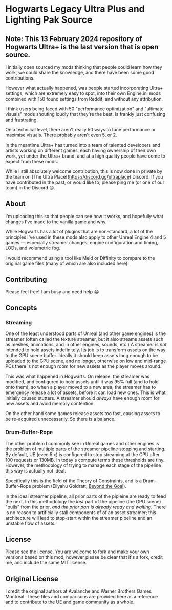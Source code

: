 # Hogwarts Legacy Ultra Plus and Lighting Pak Source

## Note: This 13 February 2024 repository of Hogwarts Ultra+ is the last version that is open source.

I initially open sourced my mods thinking that people could learn how they work, we could share the knowledge, and there have been some good contributions.

However what actually happened, was people started incorporating Ultra+ settings, which are extremely easy to spot, into their own Engine.ini mods combined with 150 found settings from Reddit, and without any attribution.

I think users being faced with 50 "performance optimization" and "ultimate visuals" mods shouting loudly that they're the best, is frankly just confusing and frustrating.

On a technical level, there aren't really 50 ways to tune performance or maximise visuals. There probably aren't even 5, or 2.

In the meantime Ultra+ has turned into a team of talented developers and artists working on different games, each having ownership of their own work, yet under the Ultra+ brand, and at a high quality people have come to expect from these mods.

While I still absolutely welcome contribution, this is now done in private by the team on [The Ultra Place[(https://discord.gg/ultraplace) Discord. If you have contributed in the past, or would like to, please ping me (or one of our team) in the Discord 😊.

## About

I'm uploading this so that people can see how it works, and hopefully what changes I've made to the vanilla game and why.

While Hogwarts has a lot of plugins that are non-standard, a lot of the principles I've used in these mods also apply to other Unreal Engine 4 and 5 games — especially streamer changes, engine configuration and timing, LODs, and volumetric fog.

I would recommend using a tool like Meld or Diffinity to compare to the original game files (many of which are also included here).

## Contributing

Please feel free! I am busy and need help 😂

## Concepts

### Streaming

One of the least understood parts of Unreal (and other game engines) is the streamer (often called the texture streamer, but it also streams assets such as meshes, animations, and in other engines, sounds, etc.) A streamer is _not_ intended to hold assets indefinitely. Its job is to transform assets on the way to the GPU scene buffer. Ideally it should keep assets long enough to be uploaded to the GPU scene, and no longer, otherwise on low and mid-range PCs there is not enough room for new assets as the player moves around.

This was what happened in Hogwarts. On release, the streamer was modified, and configured to hold assets until it was 95% full (and to hold onto them), so when a player moved to a new area, the streamer has to emergency release a lot of assets, before it can load new ones. This is what initially caused stutters. A streamer should _always_ have enough room for new assets and avoid memory contention.

On the other hand some games release assets too fast, causing assets to be re-acquired unnecessarily. So there is a balance.

### Drum-Buffer-Rope

The other problem I commonly see in Unreal games and other engines is the problem of multiple parts of the streamer pipeline stopping and starting. By default, UE (even 5.x) is configured to stop streaming at the CPU after 100 requests or 130MB. In today's compute terms these thresholds are tiny. However, the methodology of trying to manage each stage of the pipeline this way is actually not ideal.

Specifically this is the field of the Theory of Constraints, and is a Drum-Buffer-Rope problem (Eliyahu Goldratt, [Beyond the Goal](https://www.amazon.com/Beyond-Goal-Eliyahu-Goldratt-Constraints/dp/1596590238)).

In the ideal streamer pipeline, all prior parts of the pipleine are ready to feed the next. In this methodology the _last_ part of the pipeline (the GPU scene) "pulls" from the prior, _and the prior part is already ready and waiting_. There is no reason to artificially stall components of of an asset streamer; this architecture will lead to stop-start within the streamer pipeline and an unstable flow of assets. 


## License

Please see the license. You are welcome to fork and make your own versions based on this mod, however please be clear that it's a fork, credit me, and include the same MIT license.

## Original License

I credit the original authors at Avalanche and Warner Brothers Games Montreal. These files and comparisons are provided here as a reference and to contribute to the UE and game community as a whole.
